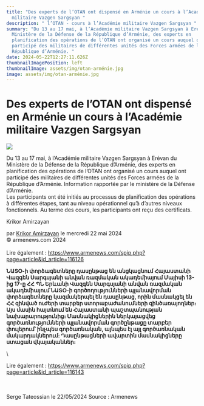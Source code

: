 ```yaml
---
title: "Des experts de l’OTAN ont dispensé en Arménie un cours à l’Académie
  militaire Vazgen Sargsyan "
description: " l’OTAN - cours à l’Académie militaire Vazgen Sargsyan "
summary: "Du 13 au 17 mai, à l’Académie militaire Vazgen Sargsyan à Erévan du
  Ministère de la Défense de la République d’Arménie, des experts en
  planification des opérations de l’OTAN ont organisé un cours auquel ont
  participé des militaires de différentes unités des Forces armées de la
  République d’Arménie. "
date: 2024-05-22T12:27:11.626Z
thumbnailImagePosition: left
thumbnailImage: assets/img/otan-arménie.jpg
image: assets/img/otan-arménie.jpg
---
```

<!--StartFragment-->

# Des experts de l’OTAN ont dispensé en Arménie un cours à l’Académie militaire Vazgen Sargsyan

![](https://www.armenews.com/IMG/arton116158.jpg)

Du 13 au 17 mai, à l’Académie militaire Vazgen Sargsyan à Erévan du Ministère de la Défense de la République d’Arménie, des experts en planification des opérations de l’OTAN ont organisé un cours auquel ont participé des militaires de différentes unités des Forces armées de la République d’Arménie. Information rapportée par le ministère de la Défense d’Arménie.\
Les participants ont été initiés au processus de planification des opérations à différentes étapes, tant au niveau opérationnel qu’à d’autres niveaux fonctionnels. Au terme des cours, les participants ont reçu des certificats.

Krikor Amirzayan

par [Krikor Amirzayan](https://www.armenews.com/spip.php?page=auteur&id_auteur=33) le mercredi 22 mai 2024\
© armenews.com 2024\
\
Lire également : https://www.armenews.com/spip.php?page=article&id_article=116126

<!--StartFragment-->

**ՆԱՏՕ-ի փորձագետները դասընթաց են անցկացնում Հայաստանի Վազգեն Սարգսյանի անվան ռազմական ակադեմիայում Մայիսի 13-ից 17-ը ՀՀ ՊՆ Երևանի Վազգեն Սարգսյանի անվան ռազմական ակադեմիայում ՆԱՏՕ-ի գործողությունների պլանավորման փորձագետները կազմակերպել են դասընթաց, որին մասնակցել են ՀՀ զինված ուժերի տարբեր ստորաբաժանումների զինծառայողներ։ Այս մասին հայտնում են Հայաստանի պաշտպանության նախարարությունից։ Մասնակիցներին ներկայացվեց գործառնությունների պլանավորման գործընթացը տարբեր փուլերում՝ ինչպես գործառնական, այնպես էլ այլ գործառնական մակարդակներում: Դասընթացների ավարտին մասնակիցները ստացան վկայականներ։**

<!--EndFragment-->\
Lire également : https://www.armenews.com/spip.php?page=article&id_article=116143

\
\
Serge Tateossian le 22/05/2024     Source : Armenews